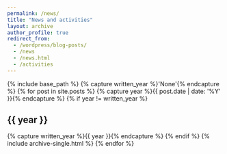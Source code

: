 ```yaml
---
permalink: /news/
title: "News and activities"
layout: archive
author_profile: true
redirect_from: 
  - /wordpress/blog-posts/
  - /news
  - /news.html
  - /activities
---
```



{% include base_path %}
{% capture written_year %}'None'{% endcapture %}
{% for post in site.posts %}
  {% capture year %}{{ post.date | date: '%Y' }}{% endcapture %}
  {% if year != written_year %}
    <h2 id="{{ year | slugify }}" class="archive__subtitle">{{ year }}</h2>
    {% capture written_year %}{{ year }}{% endcapture %}
  {% endif %}
  {% include archive-single.html %}
{% endfor %}

